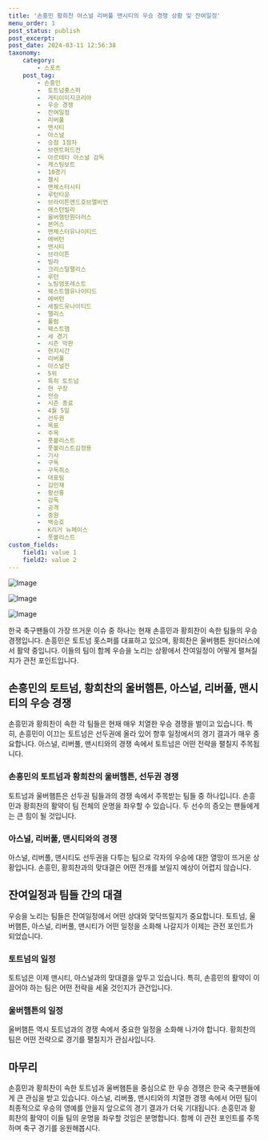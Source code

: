 ```yaml
---
title: '손흥민 황희찬 아스널 리버풀 맨시티의 우승 경쟁 상황 및 잔여일정'
menu_order: 1
post_status: publish
post_excerpt: 
post_date: 2024-03-11 12:56:38
taxonomy:
    category:
        - 스포츠
    post_tag:
        - 손흥민
        -  토트넘홋스퍼
        -  게티이미지코리아
        -  우승 경쟁
        -  잔여일정
        -  리버풀
        -  맨시티
        -  아스널
        -  승점 1점차
        -  브렌트퍼드전
        -  아르테타 아스널 감독
        -  캐스팅보트
        -  10경기
        -  첼시
        -  맨체스터시티
        -  루턴타운
        -  브라이튼앤드호브앨비언
        -  애스턴빌라
        -  울버햄턴원더러스
        -  본머스
        -  맨체스터유나이티드
        -  에버턴
        -  맨시티
        -  브라이튼
        -  빌라
        -  크리스털팰리스
        -  루턴
        -  노팅엄포레스트
        -  웨스트햄유나이티드
        -  에버턴
        -  셰필드유나이티드
        -  팰리스
        -  풀럼
        -  웨스트햄
        -  세 경기
        -  시즌 막판
        -  현지시간
        -  리버풀
        -  아스널전
        -  5위
        -  특히 토트넘
        -  현 구장
        -  전승
        -  시즌 종료
        -  4월 5일
        -  선두권
        -  목표
        -  주목
        -  풋볼리스트
        -  풋볼리스트김정용
        -  기사
        -  구독
        -  구독취소
        -  대표팀
        -  김민재
        -  황선홍
        -  감독
        -  공격
        -  중원
        -  백승호
        -  K리거 뉴페이스
        -  풋볼리스트
custom_fields:
    field1: value 1
    field2: value 2
---
```


![Image](https://imgnews.pstatic.net/image/436/2024/03/11/0000083644_001_20240311062101462.jpg?type=w647)

![Image](https://imgnews.pstatic.net/image/436/2024/03/11/0000083644_002_20240311062101494.jpg?type=w647)

![Image](https://imgnews.pstatic.net/image/436/2024/03/11/0000083644_003_20240311062101506.jpg?type=w647)

한국 축구팬들이 가장 뜨거운 이슈 중 하나는 현재 손흥민과 황희찬이 속한 팀들의 우승 경쟁입니다. 손흥민은 토트넘 홋스퍼를 대표하고 있으며, 황희찬은 울버햄튼 원더러스에서 활약 중입니다. 이들의 팀이 함께 우승을 노리는 상황에서 잔여일정이 어떻게 펼쳐질지가 관전 포인트입니다.
## 손흥민의 토트넘, 황희찬의 울버햄튼, 아스널, 리버풀, 맨시티의 우승 경쟁
손흥민과 황희찬이 속한 각 팀들은 현재 매우 치열한 우승 경쟁을 벌이고 있습니다. 특히, 손흥민이 이끄는 토트넘은 선두권에 올라 있어 향후 일정에서의 경기 결과가 매우 중요합니다. 아스널, 리버풀, 맨시티와의 경쟁 속에서 토트넘은 어떤 전략을 펼칠지 주목됩니다.
### 손흥민의 토트넘과 황희찬의 울버햄튼, 선두권 경쟁
토트넘과 울버햄튼은 선두권 팀들과의 경쟁 속에서 주목받는 팀들 중 하나입니다. 손흥민과 황희찬의 활약이 팀 전체의 운명을 좌우할 수 있습니다. 두 선수의 증오는 팬들에게는 큰 힘이 될 것입니다.
### 아스널, 리버풀, 맨시티와의 경쟁
아스널, 리버풀, 맨시티도 선두권을 다투는 팀으로 각자의 우승에 대한 열망이 뜨거운 상황입니다. 손흥민, 황희찬과의 맞대결은 어떤 전개를 보일지 예상이 어렵지 않습니다. 
## 잔여일정과 팀들 간의 대결
우승을 노리는 팀들은 잔여일정에서 어떤 상대와 맞닥뜨릴지가 중요합니다. 토트넘, 울버햄튼, 아스널, 리버풀, 맨시티가 어떤 일정을 소화해 나갈지가 이제는 관전 포인트가 되었습니다.
### 토트넘의 일정
토트넘은 이제 맨시티, 아스널과의 맞대결을 앞두고 있습니다. 특히, 손흥민의 활약이 이끌어야 하는 팀은 어떤 전략을 세울 것인지가 관건입니다.
### 울버햄튼의 일정
울버햄튼 역시 토트넘과의 경쟁 속에서 중요한 일정을 소화해 나가야 합니다. 황희찬의 팀은 어떤 전략으로 경기를 펼칠지가 관심사입니다.
## 마무리
손흥민과 황희찬이 속한 토트넘과 울버햄튼을 중심으로 한 우승 경쟁은 한국 축구팬들에게 큰 관심을 받고 있습니다. 아스널, 리버풀, 맨시티와의 치열한 경쟁 속에서 어떤 팀이 최종적으로 우승의 영예를 안을지 앞으로의 경기 결과가 더욱 기대됩니다. 손흥민과 황희찬의 활약이 이들 팀의 운명을 좌우할 것임은 분명합니다. 함께 이 관전 포인트를 주목하며 축구 경기를 응원해봅시다.
